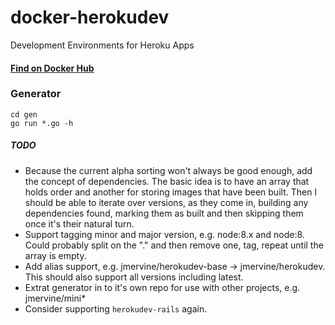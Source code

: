 # docker-herokudev
Development Environments for Heroku Apps

#### [Find on Docker Hub](https://hub.docker.com/search/?q=herokudev)

### Generator

```
cd gen
go run *.go -h
```

##### TODO

- Because the current alpha sorting won't always be good enough, add the
  concept of dependencies. The basic idea is to have an array that holds
  order and another for storing images that have been built. Then I
  should be able to iterate over versions, as they come in, building any
  dependencies found, marking them as built and then skipping them
  once it's their natural turn.
- Support tagging minor and major version, e.g. node:8.x and node:8.
  Could probably split on the "." and then remove one, tag, repeat until
  the array is empty.
- Add alias support, e.g. jmervine/herokudev-base -> jmervine/herokudev.
  This should also support all versions including latest.
- Extrat generator in to it's own repo for use with other projects, e.g.
  jmervine/mini\*
- Consider supporting `herokudev-rails` again.
